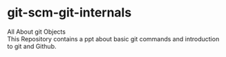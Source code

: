# git-scm-git-internals
All About git Objects\
This Repository contains a ppt about basic git commands and introduction to git and Github.
